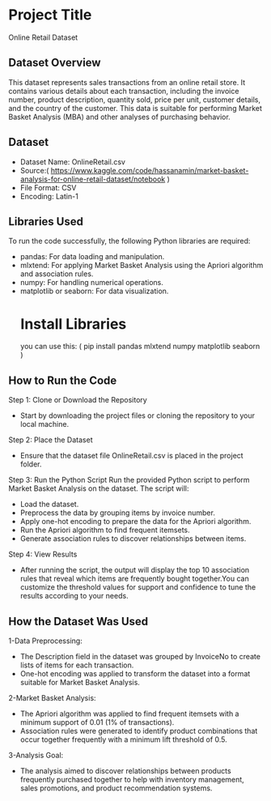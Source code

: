 # Project Title
Online Retail Dataset
## Dataset Overview
This dataset represents sales transactions from an online retail store. It contains various details about each transaction, including the invoice number, product description, quantity sold, price per unit, customer details, and the country of the customer. This data is suitable for performing Market Basket Analysis (MBA) and other analyses of purchasing behavior.
## Dataset 
 - Dataset Name: OnlineRetail.csv
 - Source:( https://www.kaggle.com/code/hassanamin/market-basket-analysis-for-online-retail-dataset/notebook )
 - File Format: CSV
 - Encoding: Latin-1
## Libraries Used
To run the code successfully, the following Python libraries are required:
 - pandas: For data loading and manipulation.
 - mlxtend: For applying Market Basket Analysis using the Apriori algorithm and association rules.
 - numpy: For handling numerical operations.
 - matplotlib or seaborn: For data visualization.
   # Install Libraries
   you can use this:
  ( pip install pandas mlxtend numpy matplotlib seaborn )
## How to Run the Code
Step 1: Clone or Download the Repository
 - Start by downloading the project files or cloning the repository to your local machine.

Step 2: Place the Dataset
 - Ensure that the dataset file OnlineRetail.csv is placed in the project folder.

Step 3: Run the Python Script
Run the provided Python script to perform Market Basket Analysis on the dataset. The script will:
 - Load the dataset.
 - Preprocess the data by grouping items by invoice number.
 - Apply one-hot encoding to prepare the data for the Apriori algorithm.
 - Run the Apriori algorithm to find frequent itemsets.
 - Generate association rules to discover relationships between items.

Step 4: View Results
 - After running the script, the output will display the top 10 association rules that reveal which items are frequently bought together.You can customize the threshold values for support and confidence to tune the results according to your needs.

## How the Dataset Was Used
1-Data Preprocessing:
 - The Description field in the dataset was grouped by InvoiceNo to create lists of items for each transaction.
 - One-hot encoding was applied to transform the dataset into a format suitable for Market Basket Analysis.
   
2-Market Basket Analysis:
 - The Apriori algorithm was applied to find frequent itemsets with a minimum support of 0.01 (1% of transactions).
 - Association rules were generated to identify product combinations that occur together frequently with a minimum lift threshold of 0.5.
   
3-Analysis Goal:
 - The analysis aimed to discover relationships between products frequently purchased together to help with inventory management, sales promotions, and product recommendation systems.









